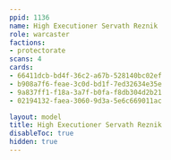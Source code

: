 ```yaml
---
ppid: 1136
name: High Executioner Servath Reznik
role: warcaster
factions:
- protectorate
scans: 4
cards:
- 66411dcb-bd4f-36c2-a67b-528140bc02ef
- b908a7f6-feae-3c0d-bd1f-7ed32634e35e
- 9a837ff1-f18a-3a7f-b0fa-f8db304d2b21
- 02194132-faea-3060-9d3a-5e6c669011ac

layout: model
title: High Executioner Servath Reznik
disableToc: true
hidden: true
---
```

